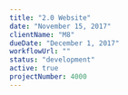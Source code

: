 ```yaml
---
title: "2.0 Website"
date: "November 15, 2017"
clientName: "M8"
dueDate: "December 1, 2017"
workflowUrl: ""
status: "development"
active: true
projectNumber: 4000
---
```

